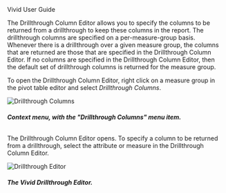 <div class="LanguageTitle">Vivid User Guide</div>

The Drillthrough Column Editor allows you to specify the columns to be returned from a drillthrough to keep these columns in the report. The drillthrough columns are specified on a per-measure-group basis. Whenever there is a drillthrough over a given measure group, the columns that are returned are those that are specified in the Drillthrough Column Editor. If no columns are specified in the Drillthrough Column Editor, then the default set of drillthrough columns is returned for the measure group.

To open the Drillthrough Column Editor, right click on a measure group in the pivot table editor and select _Drillthrough Columns_.

![Drillthrough Columns](https://varigencecom.blob.core.windows.net/walkthroughs/DrillthroughColumnEditor-1.png)

###### **Context menu, with the "Drillthrough Columns" menu item.**

The Drillthrough Column Editor opens. To specify a column to be returned from a drillthrough, select the attribute or measure in the Drillthrough Column Editor.

![Drillthrough Editor](https://varigencecom.blob.core.windows.net/walkthroughs/DrillthroughColumnEditor-2.png)

###### **The Vivid Drillthrough Editor.**
